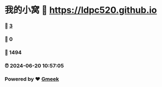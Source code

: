 # 我的小窝 :link: https://ldpc520.github.io 
### :page_facing_up: [3](https://ldpc520.github.io/tag.html) 
### :speech_balloon: 0 
### :hibiscus: 1494 
### :alarm_clock: 2024-06-20 10:57:05 
### Powered by :heart: [Gmeek](https://github.com/Meekdai/Gmeek)
